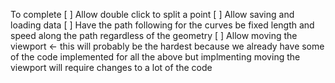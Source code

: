 To complete
[ ] Allow double click to split a point
[ ] Allow saving and loading data
[ ] Have the path following for the curves be fixed length and
    speed along the path regardless of the geometry
[ ] Allow moving the viewport 
    <- this will probably be the hardest because we already
    have some of the code implemented for all the above but
    implmenting moving the viewport will require changes to
    a lot of the code
